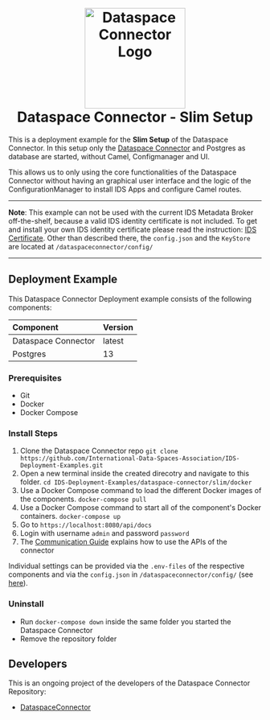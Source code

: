 <h1 align="center">
  <br>
  <a href="https://dataspace-connector.de/dsc_logo.svg"><img src="https://dataspace-connector.de/dsc_logo.svg" alt="Dataspace Connector Logo" width="200"></a>
  <br>
      Dataspace Connector - Slim Setup
  <br>
</h1>

This is a deployment example for the **Slim Setup** of the Dataspace Connector.
In this setup only the [Dataspace Connector](https://github.com/International-Data-Spaces-Association/DataspaceConnector) and Postgres as database are started, without Camel, Configmanager and UI.

This allows us to only using the core functionalities of the Dataspace Connector without having an graphical user interface and the logic of the ConfigurationManager to install IDS Apps and configure Camel routes.

---

**Note**: 
This example can not be used with the current IDS Metadata Broker off-the-shelf, because a valid IDS identity certificate is not included. 
To get and install your own IDS identity certificate please read the instruction: [IDS Certificate](https://international-data-spaces-association.github.io/DataspaceConnector/Deployment/Configuration#step-2-ids-certificate).
Other than described there, the ```config.json``` and the ```KeyStore``` are located at  ```/dataspaceconnector/config/```

---

## Deployment Example
This Dataspace Connector Deployment example consists of the following components:

| Component | Version |
|:----------|:--------|
| Dataspace Connector | latest |
| Postgres | 13 |

### Prerequisites
  - Git
  - Docker
  - Docker Compose

### Install Steps
  1. Clone the Dataspace Connector repo 
    ```
    git clone https://github.com/International-Data-Spaces-Association/IDS-Deployment-Examples.git
    ```
  2. Open a new terminal inside the created direcotry and navigate to this folder.
    ```
    cd IDS-Deployment-Examples/dataspace-connector/slim/docker
    ```
  3. Use a Docker Compose command to load the different Docker images of the components.
    ```
    docker-compose pull
    ``` 
  4. Use a Docker Compose command to start all of the component's Docker containers.
    ```
    docker-compose up
    ```
  4. Go to `https://localhost:8080/api/docs`
  5. Login with username `admin` and password `password`
  6. The [Communication Guide](https://international-data-spaces-association.github.io/DataspaceConnector/CommunicationGuide) explains how to use the APIs of the connector

Individual settings can be provided via the `.env-files` of the respective components and via the `config.json` in `/dataspaceconnector/config/` (see [here](https://international-data-spaces-association.github.io/DataspaceConnector/Deployment/Configuration)).

### Uninstall
  - Run `docker-compose down` inside the same folder you started the Dataspace Connector
  - Remove the repository folder
  
## Developers

This is an ongoing project of the developers of the Dataspace Connector Repository:
* [DataspaceConnector](https://github.com/International-Data-Spaces-Association/DataspaceConnector)